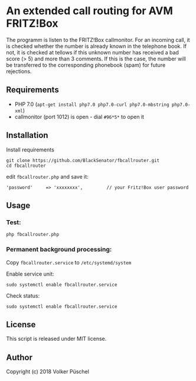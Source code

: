 # An extended call routing for AVM FRITZ!Box

The programm is listen to the FRITZ!Box callmonitor.
For an incoming call, it is checked whether the number is already known in the telephone book.
If not, it is checked at tellows if this unknown number has received a bad score (> 5) and more than 3 comments.
If this is the case, the number will be transferred to the corresponding phonebook  (spam) for future rejections.

## Requirements

  * PHP 7.0 (`apt-get install php7.0 php7.0-curl php7.0-mbstring php7.0-xml`)
  * callmonitor (port 1012) is open - dial `#96*5*` to open it

## Installation

Install requirements

    git clone https://github.com/BlackSenator/fbcallrouter.git
    cd fbcallrouter

edit `fbcallrouter.php`  and save it:

    'password'     => 'xxxxxxxx',         // your Fritz!Box user password

## Usage

### Test:

    php fbcallrouter.php

### Permanent background processing:

Copy `fbcallrouter.service` to `/etc/systemd/system`

Enable service unit:

    sudo systemctl enable fbcallrouter.service

Check status:

    sudo systemctl enable fbcallrouter.service
    
## License
This script is released under MIT license.

## Author
Copyright (c) 2018 Volker Püschel
